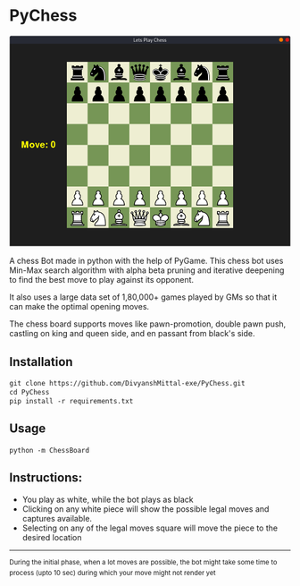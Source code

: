 # PyChess

![Chess Board](Images/SS.png?raw=true "Title")

A chess Bot made in python with the help of PyGame. This chess bot uses Min-Max search algorithm with alpha beta pruning and iterative deepening to find the best move to play against its opponent.

It also uses a large data set of 1,80,000+ games played by GMs so that it can make the optimal opening moves.

The chess board supports moves like pawn-promotion, double pawn push, castling on king and queen side, and en passant from black's side.


## Installation

```
git clone https://github.com/DivyanshMittal-exe/PyChess.git
cd PyChess
pip install -r requirements.txt
```

## Usage

```
python -m ChessBoard
```

## Instructions:
- You play as white, while the bot plays as black
- Clicking on any white piece will show the possible legal moves and captures available.
- Selecting on any of the legal moves square will move the piece to the desired location
<hr>
<sup>During the initial phase, when a lot moves are possible, the bot might take some time to process (upto 10 sec) during which your move might not render yet</sup>